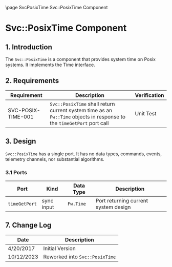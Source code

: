 \page SvcPosixTime Svc::PosixTime Component
# Svc::PosixTime Component

## 1. Introduction

The `Svc::PosixTime` is a component that provides system time on Posix systems. It implements the Time interface.

## 2. Requirements

| Requirement        | Description                                                                                                           | Verification |
|--------------------|-----------------------------------------------------------------------------------------------------------------------|--------------|
| SVC-POSIX-TIME-001 | `Svc::PosixTime` shall return current system time as an `Fw::Time` objects in response to the `timeGetPort` port call | Unit Test    |

## 3. Design

`Svc::PosixTime` has a single port. It has no data types, commands, events, telemetry channels, nor substantial algorithms.

### 3.1 Ports

| Port          | Kind       | Data Type | Description                          |
|---------------|------------|-----------|--------------------------------------|
| `timeGetPort` | sync input | `Fw.Time` | Port returning current system design |

## 7. Change Log

Date | Description
---- | -----------
4/20/2017  | Initial Version
10/12/2023 | Reworked into `Svc::PosixTime` 

